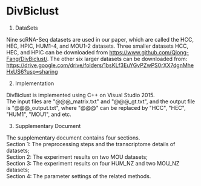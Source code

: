 # DivBiclust


1. DataSets

Nine scRNA-Seq datasets are used in our paper, which are called the HCC, HEC, HPIC, HUM1-4, and MOU1-2 datasets.                      Three smaller datasets HCC, HEC, and HPIC can be downloaded from https://www.github.com/Qiong-Fang/DivBiclust/.                         The other six larger datasets can be downloaded from: https://drive.google.com/drive/folders/1bsKLf3EuYGvPZwPS0rXX7dgnMheHxUS6?usp=sharing


2. Implementation

DivBiclust is implemented using C++ on Visual Studio 2015.                                                                           
The input files are "@@@_matrix.txt" and "@@@_gt.txt", and the output file is "@@@_output.txt", where "@@@" can be replaced by "HCC", "HEC", "HUM1", "MOU1", and etc.

3. Supplementary Document

The supplementary document contains four sections.                                                                                 
Section 1: The preprocessing steps and the transcriptome details of datasets;                                                       
Section 2: The experiment results on two MOU datasets;                                                                              
Section 3: The experiment results on four HUM_NZ and two MOU_NZ datasets;                                                           
Section 4: The parameter settings of the related methods.
